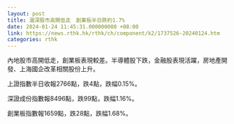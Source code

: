 ```yaml
---
layout: post
title: 滬深股市高開低走　創業板半日跌約1.7%
date: 2024-01-24 11:45:31.000000000 +08:00
link: https://news.rthk.hk/rthk/ch/component/k2/1737526-20240124.htm
categories: rthk
---
```


內地股市高開低走，創業板表現較差。半導體股下跌，金融股表現活躍，房地產開發、上海國企改革相關股份上升。

上證指數半日收報2766點，跌4點，跌幅0.15%。

深證成份指數報8496點，跌99點，跌幅1.16%。

創業板指數報1659點，跌28點，跌幅1.68%。
